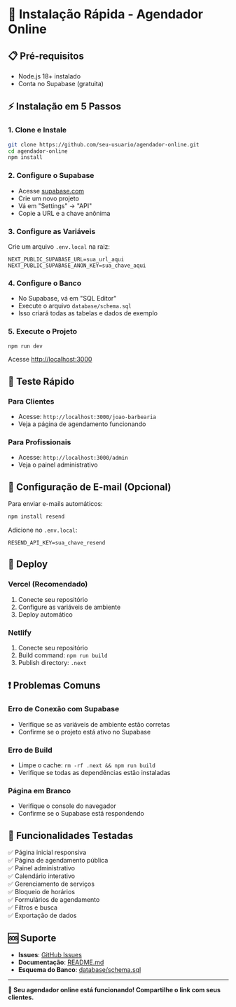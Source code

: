 # 🚀 Instalação Rápida - Agendador Online

## 📋 Pré-requisitos
- Node.js 18+ instalado
- Conta no Supabase (gratuita)

## ⚡ Instalação em 5 Passos

### 1. Clone e Instale
```bash
git clone https://github.com/seu-usuario/agendador-online.git
cd agendador-online
npm install
```

### 2. Configure o Supabase
- Acesse [supabase.com](https://supabase.com)
- Crie um novo projeto
- Vá em "Settings" → "API"
- Copie a URL e a chave anônima

### 3. Configure as Variáveis
Crie um arquivo `.env.local` na raiz:
```env
NEXT_PUBLIC_SUPABASE_URL=sua_url_aqui
NEXT_PUBLIC_SUPABASE_ANON_KEY=sua_chave_aqui
```

### 4. Configure o Banco
- No Supabase, vá em "SQL Editor"
- Execute o arquivo `database/schema.sql`
- Isso criará todas as tabelas e dados de exemplo

### 5. Execute o Projeto
```bash
npm run dev
```

Acesse [http://localhost:3000](http://localhost:3000)

## 🎯 Teste Rápido

### Para Clientes
- Acesse: `http://localhost:3000/joao-barbearia`
- Veja a página de agendamento funcionando

### Para Profissionais
- Acesse: `http://localhost:3000/admin`
- Veja o painel administrativo

## 🔧 Configuração de E-mail (Opcional)

Para enviar e-mails automáticos:

```bash
npm install resend
```

Adicione no `.env.local`:
```env
RESEND_API_KEY=sua_chave_resend
```

## 🚀 Deploy

### Vercel (Recomendado)
1. Conecte seu repositório
2. Configure as variáveis de ambiente
3. Deploy automático

### Netlify
1. Conecte seu repositório
2. Build command: `npm run build`
3. Publish directory: `.next`

## ❗ Problemas Comuns

### Erro de Conexão com Supabase
- Verifique se as variáveis de ambiente estão corretas
- Confirme se o projeto está ativo no Supabase

### Erro de Build
- Limpe o cache: `rm -rf .next && npm run build`
- Verifique se todas as dependências estão instaladas

### Página em Branco
- Verifique o console do navegador
- Confirme se o Supabase está respondendo

## 📱 Funcionalidades Testadas

✅ Página inicial responsiva  
✅ Página de agendamento pública  
✅ Painel administrativo  
✅ Calendário interativo  
✅ Gerenciamento de serviços  
✅ Bloqueio de horários  
✅ Formulários de agendamento  
✅ Filtros e busca  
✅ Exportação de dados  

## 🆘 Suporte

- **Issues**: [GitHub Issues](https://github.com/seu-usuario/agendador-online/issues)
- **Documentação**: [README.md](README.md)
- **Esquema do Banco**: [database/schema.sql](database/schema.sql)

---

**🎉 Seu agendador online está funcionando! Compartilhe o link com seus clientes.**
